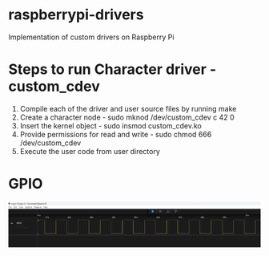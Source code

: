 # raspberrypi-drivers
Implementation of custom drivers on Raspberry Pi

# Steps to run Character driver - custom_cdev
1. Compile each of the driver and user source files by running make
2. Create a character node - sudo mknod /dev/custom_cdev c 42 0
3. Insert the kernel object - sudo insmod custom_cdev.ko
4. Provide permissions for read and write - sudo chmod 666 /dev/custom_cdev
5. Execute the user code from user directory

# GPIO

![General Driver](RaspberryPiGPIO.png)
